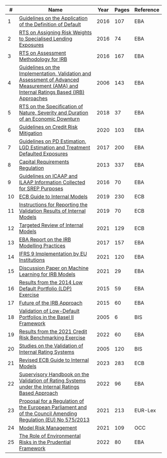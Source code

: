 | # | Name | Year | Pages | Reference |
|---|------|------|-------|-----------|
| 1 | [Guidelines on the Application of the Definition of Default](https://www.eba.europa.eu/sites/default/documents/files/documents/10180/1597103/004d3356-a9dc-49d1-aab1-3591f4d42cbb/Final%20Report%20on%20Guidelines%20on%20default%20definition%20%28EBA-GL-2016-07%29.pdf?retry=1) | 2016 | 107 | EBA |
| 2 | [RTS on Assigning Risk Weights to Specialised Lending Exposures](https://www.eba.europa.eu/sites/default/documents/files/documents/10180/1489608/e915f563-acba-485d-a05a-0756ce8360dd/EBA-2016-RTS-02%20%28Final%20RTS%20on%20specialised%20lending%20exposures%29.pdf?retry=1) | 2016 | 74 | EBA |
| 3 | [RTS on Assessment Methodology for IRB](https://www.eba.europa.eu/sites/default/documents/files/documents/10180/1525916/e8373cbc-cc4b-4dd9-83b5-93c9657a39f0/Final%20Draft%20RTS%20on%20Assessment%20Methodology%20for%20IRB.pdf?retry=1) | 2016 | 167 | EBA |
| 4 | [Guidelines on the Implementation, Validation and Assessment of Advanced Measurement (AMA) and Internal Ratings Based (IRB) Approaches](https://www.eba.europa.eu/sites/default/documents/files/documents/10180/16094/525151b9-ea22-42b2-bd28-00e35a0add7e/GL10.pdf?retry=1) | 2006 | 143 | EBA |
| 5 | [RTS on the Specification of Nature, Severity and Duration of an Economic Downturn](https://www.eba.europa.eu/sites/default/documents/files/documents/10180/2459703/3136b895-0dfb-454f-8984-beddb888b8cc/EBA%20BS%202018%20xxx%20%28Final%20draft%20RTS%20on%20economic%20downturn%29_final%20%28002%29.pdf?retry=1) | 2018 | 37 | EBA |
| 6 | [Guidelines on Credit Risk Mitigation](https://www.eba.europa.eu/sites/default/documents/files/document_library/Publications/Guidelines/2020/Guidelines%20on%20Credit%20Risk%20Mitigation%20for%20institutions%20applying%20the%20IRB%20approach%20with%20own%20estimates%20of%20LGDs/883366/Guidelines%20on%20CRM%20for%20A-IRB%20institutions.pdf) | 2020 | 103 | EBA |
| 7 | [Guidelines on PD Estimation, LGD Estimation and Treatment Defaulted Exposures](https://www.eba.europa.eu/sites/default/documents/files/documents/10180/2033363/6b062012-45d6-4655-af04-801d26493ed0/Guidelines%20on%20PD%20and%20LGD%20estimation%20%28EBA-GL-2017-16%29.pdf?retry=1) | 2017 | 200 | EBA |
| 8 | [Capital Requirements Regulation](https://www.eba.europa.eu/regulation-and-policy/single-rulebook/interactive-single-rulebook/108255) | 2013 | 337 | EBA |
| 9 | [Guidelines on ICAAP and ILAAP Information Collected for SREP Purposes](https://www.eba.europa.eu/sites/default/documents/files/documents/10180/1645611/6fa080b6-059d-4b41-95c7-9c5edb8cba81/Final%20report%20on%20Guidelines%20on%20ICAAP%20ILAAP%20%28EBA-GL-2016-10%29.pdf?retry=1) | 2016 | 70 | EBA |
| 10 | [ECB Guide to Internal Models](https://www.bankingsupervision.europa.eu/ecb/pub/pdf/ssm.guidetointernalmodels_consolidated_201910~97fd49fb08.en.pdf) | 2019 | 230 | ECB |
| 11 | [Instructions for Reporting the Validation Results of Internal Models](https://www.bankingsupervision.europa.eu/banking/tasks/internal_models/shared/pdf/instructions_validation_reporting_credit_risk.en.pdf) | 2019 | 70 | ECB |
| 12 | [Targeted Review of Internal Models](https://www.bankingsupervision.europa.eu/ecb/pub/pdf/ssm.trim_project_report~aa49bb624c.en.pdf) | 2021 | 129 | ECB |
| 13 | [EBA Report on the IRB Modelling Practices](https://www.eba.europa.eu/sites/default/documents/files/documents/10180/1720738/0212ecde-426d-4e18-84f8-04b036dcce00/EBA%20Report%20on%20IRB%20modelling%20practices.pdf?retry=1) | 2017 | 157 | EBA |
| 14 | [IFRS 9 Implementation by EU Institutions](https://www.eba.europa.eu/sites/default/documents/files/document_library/Publications/Reports/2021/1024609/IFRS9%20monitoring%20report.pdf) | 2021 | 120 | EBA |
| 15 | [Discussion Paper on Machine Learning for IRB Models](https://www.eba.europa.eu/sites/default/documents/files/document_library/Publications/Discussions/2022/Discussion%20on%20machine%20learning%20for%20IRB%20models/1023883/Discussion%20paper%20on%20machine%20learning%20for%20IRB%20models.pdf) | 2021 | 29 | EBA |
| 16 | [Results from the 2014 Low Default Portfolio (LDP) Exercise](https://www.eba.europa.eu/sites/default/documents/files/documents/10180/950548/b3adc4f7-653d-408d-b950-da2e4229e294/EBA%20results%20from%20the%202014%20Low%20Default%20portfolio%20%28LDP%29%20exercise.pdf?retry=1) | 2015 | 59 | EBA |
| 17 | [Future of the IRB Approach](https://www.eba.europa.eu/sites/default/documents/files/documents/10180/1003460/9a61536d-0585-4644-b75b-f36d45f528b6/EBA-DP-2015-01%20DP%20on%20the%20future%20of%20IRB%20approach.pdf?retry=1) | 2015 | 60 | EBA |
| 18 | [Validation of Low-Default Portfolios in the Basel II Framework](https://www.bis.org/publ/bcbs_nl6.pdf) | 2005 | 6 | BIS |
| 19 | [Results from the 2021 Credit Risk Benchmarking Exercise](https://www.eba.europa.eu/sites/default/documents/files/document_library/Publications/Reports/2022/1027369/EBA%20Report%20on%20the%202021%20Credit%20Risk%20Benchmarking%20Exercise.pdf) | 2022 | 60 | EBA |
| 20 | [Studies on the Validation of Internal Rating Systems](https://www.bis.org/publ/bcbs_wp14.pdf) | 2005 | 120 | BIS |
| 21 | [Revised ECB Guide to Internal Models](https://www.bankingsupervision.europa.eu/legalframework/publiccons/pdf/ssm.pubcon230622_guide.en.pdf) | 2023 | 283 | ECB |
| 22 | [Supervisory Handbook on the Validation of Rating Systems under the Internal Ratings Based Approach](https://www.eba.europa.eu/sites/default/documents/files/document_library/Publications/Consultations/2022/Consultation%20Paper%20on%20supervisory%20handbook%20on%20the%20validation%20of%20rating%20systems%20under%20the%20Internal%20Ratings%20Based%20approach/1037435/Consultation%20paper%20on%20the%20supervisory%20handbook%20on%20the%20validation%20of%20IRB%20rating%20systems.pdf) | 2022 | 96 | EBA |
| 23 | [Proposal for a Regulation of the European Parliament and of the Council Amending Regulation (EU) No 575/2013](https://eur-lex.europa.eu/resource.html?uri=cellar:14dcf18a-37cd-11ec-8daf-01aa75ed71a1.0001.02/DOC_1&format=PDF) | 2021 | 213 | EUR-Lex |
| 24 | [Model Risk Management](https://www.occ.treas.gov/publications-and-resources/publications/comptrollers-handbook/files/model-risk-management/pub-ch-model-risk.pdf) | 2021 | 109 | OCC |
| 25 | [The Role of Environmental Risks in the Prudential Framework](https://www.eba.europa.eu/sites/default/documents/files/document_library/Publications/Discussions/2022/Discussion%20paper%20on%20the%20role%20of%20environmental%20risk%20in%20the%20prudential%20framework/1031947/Discussion%20paper%20on%20role%20of%20ESG%20risks%20in%20prudential%20framework.pdf) | 2022 | 80 | EBA |

